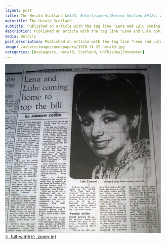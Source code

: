 ```yaml
---
layout: post
title: The Herald Scotland &#124; Entertainment/Review Section &#124; 22 November 1978
maintitle: The Herald Scotland
subtitle: Published an article with the tag line "Lena and Lulu coming home to top the bill".
description: Published an article with the tag line "Lena and Lulu coming home to top the bill".
media: Details
post_description: Published an article with the tag line "Lena and Lulu coming home to top the bill".
image: /assets/images/newspapers/1978-11-22-herald.jpg
categories: [Newspapers, Herald, Scotland, OnThisDay22November]
---
```


[![](/assets/images/newspapers/1978-11-22-herald.jpg){: .full-width}{: .zoom-in}](/assets/images/newspapers/1978-11-22-herald.jpg)

